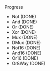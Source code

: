 Progress
- Not (DONE)
- And (DONE)
- Or (DONE)
- Xor (DONE)
- Mux (DONE)
- DMux (DONE)
- Not16 (DONE)
- And16 (DONE)
- Or16 (DONE)
- Or8Way (DONE)